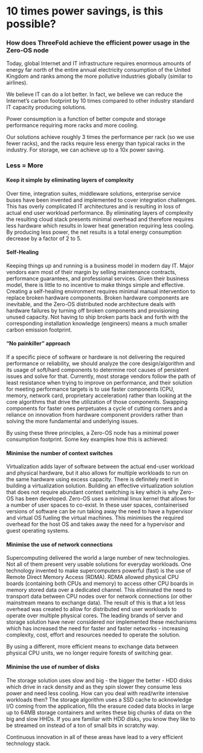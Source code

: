 # 10 times power savings, is this possible?

### How does ThreeFold achieve the efficient power usage in the Zero-OS node

Today, global Internet and IT infrastructure requires enormous amounts of energy far north of the entire annual electricity consumption of the United Kingdom and ranks among the more pollutive industries globally (similar to airlines).

We believe IT can do a lot better. In fact, we believe we can reduce the Internet’s carbon footprint by 10 times compared to other industry standard IT capacity producing solutions.

Power consumption is a function of better compute and storage performance requiring more racks and more cooling.

Our solutions achieve roughly 3 times the performance per rack (so we use fewer racks), and the racks require less energy than typical racks in the industry. For storage, we can achieve up to a 10x power saving.


### Less = More


#### Keep it simple by eliminating layers of complexity

Over time, integration suites, middleware solutions, enterprise service buses have been invented and implemented to cover integration challenges. This has overly complicated IT architectures and is resulting in loss of actual end user workload performance. By eliminating layers of complexity the resulting cloud stack presents minimal overhead and therefore requires less hardware which results in lower heat generation requiring less cooling. By producing less power, the net results is a total energy consumption decrease by a factor of 2 to 5.

#### Self-Healing

Keeping things up and running is a business model in modern day IT.  Major vendors earn most of their margin by selling maintenance contracts, performance guarantees, and professional services. Given their business model, there is little to no incentive to make things simple and effective. Creating a self-healing environment requires minimal manual intervention to replace broken hardware components. Broken hardware components are inevitable, and the Zero-OS distributed node architecture deals with hardware failures by turning off broken components and provisioning unused capacity. Not having to ship broken parts back and forth with the corresponding installation knowledge (engineers) means a much smaller carbon emission footprint.

#### “No painkiller” approach

If a specific piece of software or hardware is not delivering the required performance or reliability, we should analyze the core design/algorithm and its usage of soft/hard components to determine root causes of persistent issues and solve for that. Currently, most storage vendors follow the path of least resistance when trying to improve on performance, and their solution for meeting performance targets is to use faster components (CPU, memory, network card, proprietary acceleration) rather than looking at the core algorithms that drive the utilization of those components. Swapping components for faster ones perpetuates a cycle of cutting corners and a reliance on innovation from hardware component providers rather than solving the more fundamental and underlying issues.

By using these three principles, a Zero-OS node has a minimal power consumption footprint. Some key examples how this is achieved:

#### Minimise the number of context switches

Virtualization adds layer of software between the actual end-user workload and physical hardware, but it  also allows for multiple workloads to run on the same hardware using excess capacity.  There is definitely merit in building a virtualization solution. Building an effective virtualization solution that does not require abundant context switching is key which is why Zero-OS has been developed.  Zero-OS uses a minimal linux kernel that allows for a number of user spaces to co-exist. In these user spaces, containerised versions of software can be run taking away the need to have a hypervisor and virtual OS fueling the virtual machines. This minimises the required overhead for the host OS and takes away the need for a hypervisor and guest operating systems.

#### Minimise the use of network connections

Supercomputing delivered the world a large number of new technologies. Not all of them present very usable solutions for everyday workloads. One technology invented to make supercomputers powerful (fast) is the use of Remote Direct Memory Access (RDMA).  RDMA allowed physical CPU boards (containing both CPUs and memory) to access other CPU boards in memory stored data over a dedicated channel. This eliminated the need to transport data between CPU nodes over for network connections (or other mainstream means to exchange data). The result of this is that a lot less overhead was created to allow for distributed end user workloads to operate over multiple physical cores. The leading brands of server and storage solution have never considered nor implemented these mechanisms which has increased the need for faster and faster networks - increasing complexity, cost, effort and resources needed to operate the solution.

By using a different, more efficient means to exchange data between physical CPU units, we no longer require forests of switching gear.

#### Minimise the use of number of disks

The storage solution uses slow and big - the bigger the better - HDD disks which drive in rack density and as they spin slower they consume less power and need less cooling. How can you deal with read/write intensive workloads then? The storage algorithm uses a SSD cache to acknowledge I/O coming from the application, fills the erasure coded data blocks in large up to 64MB storage containers and writes these big chunks of data on the big and slow HHDs. If you are familiar with HDD disks, you know they like to be streamed on instead of a ton of small bits in scratchy way.

Continuous innovation in all of these areas have lead to a very efficient technology stack.
